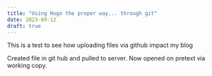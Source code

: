```yaml
---
title: "Using Hugo the proper way... through git"
date: 2023-09-12
draft: true
---
```


This is a test to see how uploading files via github impact my blog


Created file in git hub and pulled to server. Now opened on pretext via working copy. 